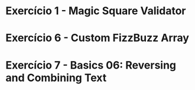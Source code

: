 # Exercício 1 - Magic Square Validator

# Exercício 6 - Custom FizzBuzz Array

# Exercício 7 - Basics 06: Reversing and Combining Text
